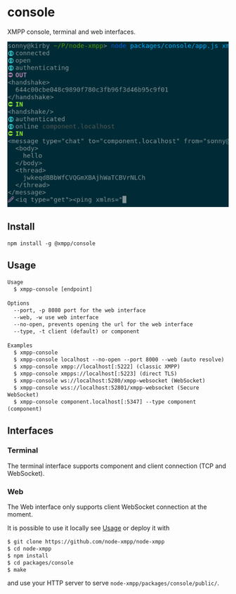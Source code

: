 # console

XMPP console, terminal and web interfaces.

![](screenshot.png)

## Install

```
npm install -g @xmpp/console
```

## Usage

```
Usage
  $ xmpp-console [endpoint]

Options
  --port, -p 8080 port for the web interface
  --web, -w use web interface
  --no-open, prevents opening the url for the web interface
  --type, -t client (default) or component

Examples
  $ xmpp-console
  $ xmpp-console localhost --no-open --port 8000 --web (auto resolve)
  $ xmpp-console xmpp://localhost[:5222] (classic XMPP)
  $ xmpp-console xmpps://localhost[:5223] (direct TLS)
  $ xmpp-console ws://localhost:5280/xmpp-websocket (WebSocket)
  $ xmpp-console wss://localhost:52801/xmpp-websocket (Secure WebSocket)
  $ xmpp-console component.localhost[:5347] --type component (component)
```

## Interfaces

### Terminal

The terminal interface supports component and client connection (TCP and WebSocket).

### Web

The Web interface only supports client WebSocket connection at the moment.

It is possible to use it locally see [Usage](#usage) or deploy it with

```
$ git clone https://github.com/node-xmpp/node-xmpp
$ cd node-xmpp
$ npm install
$ cd packages/console
$ make
```

and use your HTTP server to serve `node-xmpp/packages/console/public/`.
